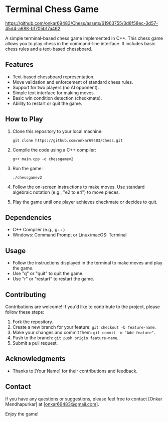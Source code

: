 # Terminal Chess Game

https://github.com/onkar69483/Chess/assets/61963755/3d8f58ec-3d57-45d4-a688-b1705b17a462

A simple terminal-based chess game implemented in C++. This chess game allows you to play chess in the command-line interface. It includes basic chess rules and a text-based chessboard.

## Features

- Text-based chessboard representation.
- Move validation and enforcement of standard chess rules.
- Support for two players (no AI opponent).
- Simple text interface for making moves.
- Basic win condition detection (checkmate).
- Ability to restart or quit the game.

## How to Play

1. Clone this repository to your local machine:

   ```shell
   git clone https://github.com/onkar69483/Chess.git
   ```

2. Compile the code using a C++ compiler:

   ```shell
   g++ main.cpp -o chessgamev2
   ```

3. Run the game:

   ```shell
   ./chessgamev2
   ```

4. Follow the on-screen instructions to make moves. Use standard algebraic notation (e.g., "e2 to e4") to move pieces.

5. Play the game until one player achieves checkmate or decides to quit.

## Dependencies

- C++ Compiler (e.g., g++)
- Windows: Command Prompt or Linux/macOS: Terminal

## Usage

- Follow the instructions displayed in the terminal to make moves and play the game.
- Use "q" or "quit" to quit the game.
- Use "r" or "restart" to restart the game.

## Contributing

Contributions are welcome! If you'd like to contribute to the project, please follow these steps:

1. Fork the repository.
2. Create a new branch for your feature: `git checkout -b feature-name`.
3. Make your changes and commit them: `git commit -m "Add feature"`.
4. Push to the branch: `git push origin feature-name`.
5. Submit a pull request.

## Acknowledgments

- Thanks to [Your Name] for their contributions and feedback.

## Contact

If you have any questions or suggestions, please feel free to contact [Onkar Mendhapurkar] at [onkar69483@gmail.com].

Enjoy the game!

